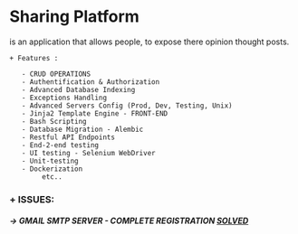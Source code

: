 Sharing Platform
======
is an application that allows people, to expose there opinion thought posts.

```
+ Features :

   - CRUD OPERATIONS
   - Authentification & Authorization
   - Advanced Database Indexing
   - Exceptions Handling
   - Advanced Servers Config (Prod, Dev, Testing, Unix)
   - Jinja2 Template Engine - FRONT-END
   - Bash Scripting
   - Database Migration - Alembic
   - Restful API Endpoints
   - End-2-end testing
   - UI testing - Selenium WebDriver
   - Unit-testing
   - Dockerization
        etc..

```

### + ISSUES:

##### -> GMAIL SMTP SERVER - COMPLETE REGISTRATION [SOLVED](https://stackoverflow.com/questions/16512592/login-credentials-not-working-with-gmail-smtp)
